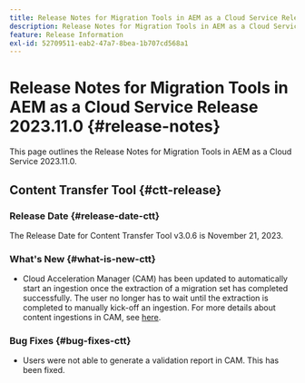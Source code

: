 ```yaml
---
title: Release Notes for Migration Tools in AEM as a Cloud Service Release 2023.11.0
description: Release Notes for Migration Tools in AEM as a Cloud Service Release 2023.11.0
feature: Release Information
exl-id: 52709511-eab2-47a7-8bea-1b707cd568a1
---
```

# Release Notes for Migration Tools in AEM as a Cloud Service Release 2023.11.0 {#release-notes}

This page outlines the Release Notes for Migration Tools in AEM as a Cloud Service 2023.11.0.

## Content Transfer Tool {#ctt-release}

### Release Date {#release-date-ctt}

The Release Date for Content Transfer Tool v3.0.6 is November 21, 2023.

### What's New {#what-is-new-ctt}

* Cloud Acceleration Manager (CAM) has been updated to automatically start an ingestion once the extraction of a migration set has completed successfully. The user no longer has to wait until the extraction is completed to manually kick-off an ingestion. For more details about content ingestions in CAM, see [here](https://experienceleague.adobe.com/docs/experience-manager-cloud-service/content/migration-journey/cloud-migration/content-transfer-tool/ingesting-content.html#ingestion-process).

### Bug Fixes {#bug-fixes-ctt}

* Users were not able to generate a validation report in CAM. This has been fixed.
